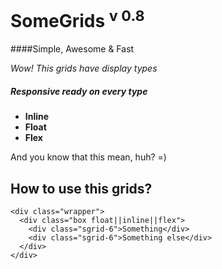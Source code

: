 # SomeGrids <sup>v 0.8</sup> 

####Simple, Awesome &amp; Fast

_Wow! This grids have display types_

##### Responsive ready on every type

* **Inline**
* **Float**
* **Flex**

And you know that this mean, huh? =)

## How to use this grids?

```
<div class="wrapper">
  <div class="box float||inline||flex">
    <div class="sgrid-6">Something</div>
    <div class="sgrid-6">Something else</div>
  </div>
</div>
```

